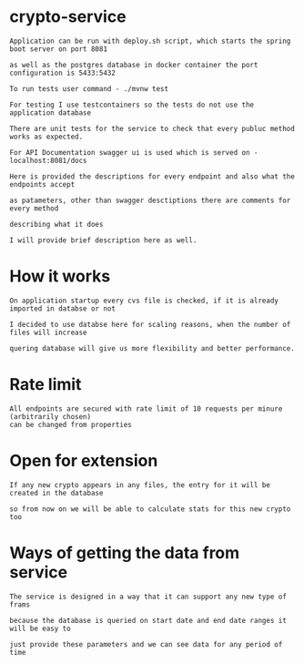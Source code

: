 # crypto-service

    Application can be run with deploy.sh script, which starts the spring boot server on port 8081

    as well as the postgres database in docker container the port configuration is 5433:5432

    To run tests user command - ./mvnw test

    For testing I use testcontainers so the tests do not use the application database

    There are unit tests for the service to check that every publuc method works as expected.

    For API Documentation swagger ui is used which is served on - localhost:8081/docs

    Here is provided the descriptions for every endpoint and also what the endpoints accept

    as patameters, other than swagger desctiptions there are comments for every method

    describing what it does

    I will provide brief description here as well.

# How it works
    
    On application startup every cvs file is checked, if it is already imported in databse or not

    I decided to use databse here for scaling reasons, when the number of files will increase
    
    quering database will give us more flexibility and better performance.

# Rate limit

    All endpoints are secured with rate limit of 10 requests per minure (arbitrarily chosen)
    can be changed from properties

# Open for extension

    If any new crypto appears in any files, the entry for it will be created in the database

    so from now on we will be able to calculate stats for this new crypto too

# Ways of getting the data from service

    The service is designed in a way that it can support any new type of frams

    because the database is queried on start date and end date ranges it will be easy to

    just provide these parameters and we can see data for any period of time


    